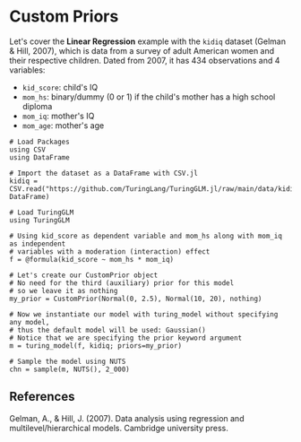 # Custom Priors

Let's cover the **Linear Regression** example with the `kidiq` dataset (Gelman & Hill, 2007), which is data from a survey of adult American women and their respective children.
Dated from 2007, it has 434 observations and 4 variables:

* `kid_score`: child's IQ
* `mom_hs`: binary/dummy (0 or 1) if the child's mother has a high school diploma
* `mom_iq`: mother's IQ
* `mom_age`: mother's age

```@repl
# Load Packages
using CSV
using DataFrame

# Import the dataset as a DataFrame with CSV.jl
kidiq = CSV.read("https://github.com/TuringLang/TuringGLM.jl/raw/main/data/kidiq.csv", DataFrame)

# Load TuringGLM
using TuringGLM

# Using kid_score as dependent variable and mom_hs along with mom_iq as independent
# variables with a moderation (interaction) effect
f = @formula(kid_score ~ mom_hs * mom_iq)

# Let's create our CustomPrior object
# No need for the third (auxiliary) prior for this model
# so we leave it as nothing
my_prior = CustomPrior(Normal(0, 2.5), Normal(10, 20), nothing)

# Now we instantiate our model with turing_model without specifying any model,
# thus the default model will be used: Gaussian()
# Notice that we are specifying the prior keyword argument
m = turing_model(f, kidiq; priors=my_prior)

# Sample the model using NUTS
chn = sample(m, NUTS(), 2_000)
```

## References

Gelman, A., & Hill, J. (2007). Data analysis using regression and multilevel/hierarchical models. Cambridge university press.
